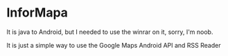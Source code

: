 # InforMapa
It is java to Android, but I needed to use the winrar on it, sorry, I'm noob. 



It is just a simple way to use the Google Maps Android API and RSS Reader 
